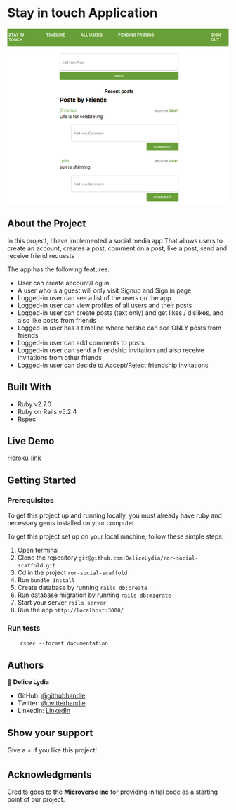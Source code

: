 # Stay in touch Application

![screenshot](./ror.png)

## About the Project

In this project, I have implemented a social media app That allows users to create an account, creates a post, comment on a post, like a post, send and receive friend requests


The app has the following features:

- User can create account/Log in
- A user who is a guest will only visit Signup and Sign in page
- Logged-in user can see a list of the users on the app
- Logged-in user can view profiles of all users and their posts
- Logged-in user can create posts (text only) and get likes / dislikes, and also like posts from friends
- Logged-in user has a timeline where he/she can see ONLY posts from friends
- Logged-in user can add comments to posts
- Logged-in user can send a friendship invitation and also receive invitations from other friends
- Logged-in user can decide to Accept/Reject friendship invitations

## Built With

- Ruby v2.7.0
- Ruby on Rails v5.2.4
- Rspec

## Live Demo

[Heroku-link](https://stay-in-touch-project.herokuapp.com/users/sign_in)

## Getting Started

### Prerequisites

To get this project up and running locally, you must already have ruby and necessary gems installed on your computer

To get this project set up on your local machine, follow these simple steps:

1. Open terminal
2. Clone the repository 
``` git@github.com:DeliceLydia/ror-social-scaffold.git ```
3. Cd in the project ``` ror-social-scaffold ```
4. Run ``` bundle install ```
5. Create database by running ``` rails db:create ```
6. Run database migration by running ``` rails db:migrate ```
7. Start your server ``` rails server ```
8. Run the app ``` http://localhost:3000/ ```

### Run tests

```
    rspec --format documentation
```

## Authors

👤 **Delice Lydia**
  - GitHub: [@githubhandle](https://github.com/DeliceLydia)
  - Twitter: [@twitterhandle](https://twitter.com/IngabireLydia)
  - LinkedIn: [LinkedIn](https://twitter.com/IngabireLydia3)


## Show your support

Give a ⭐️ if you like this project!

## Acknowledgments

Credits goes to the [**Microverse inc**](https://github.com/microverseinc/ror-social-scaffold) for providing initial code as a starting point of our project.




